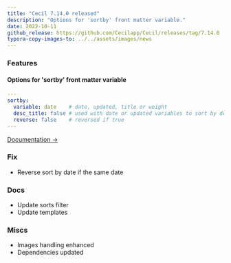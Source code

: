 ```yaml
---
title: "Cecil 7.14.0 released"
description: "Options for 'sortby' front matter variable."
date: 2022-10-11
github_release: https://github.com/Cecilapp/Cecil/releases/tag/7.14.0
typora-copy-images-to: ../../assets/images/news
---
```


### Features

#### Options for 'sortby' front matter variable

```yaml
---
sortby:
  variable: date    # date, updated, title or weight
  desc_title: false # used with date or updated variables to sort by desc title order if items have same date
  reverse: false    # reversed if true
---
```

[Documentation →](/documentation/content/#sortby)

### Fix

- Reverse sort by date if the same date

### Docs

- Update sorts filter
- Update templates

### Miscs

- Images handling enhanced
- Dependencies updated
